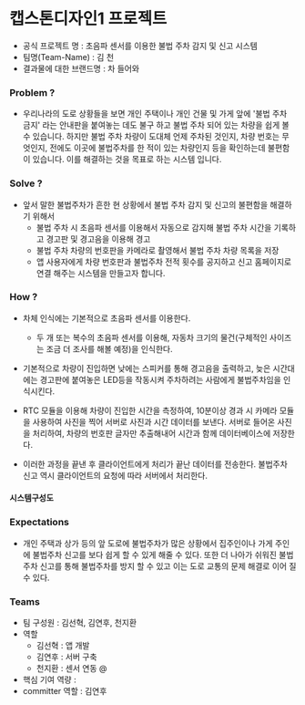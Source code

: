 캡스톤디자인1 프로젝트
======================

- 공식 프로젝트 명 	        : 초음파 센서를 이용한 불법 주차 감지 및 신고 시스템
- 팀명(Team-Name)          : 김 천
- 결과물에 대한 브랜드명 : 차 들어와



### Problem ?

- 우리나라의 도로 상황들을 보면 개인 주택이나 개인 건물 및 가게 앞에 '불법 주차 금지' 라는 안내판을 붙여놓는 데도 불구 하고 불법 주차 되어 있는 차량을 쉽게 볼 수 있습니다. 하지만 불법 주차 차량이 도대체 언제 주차된 것인지, 차량 번호는 무엇인지, 전에도 이곳에 불법주차를 한 적이 있는 차량인지 등을 확인하는데 불편함이 있습니다. 이를 해결하는 것을 목표로 하는 시스템 입니다. 

### Solve ?

- 앞서 말한 불법주차가 흔한 현 상황에서 불법 주차 감지 및 신고의 불편함을 해결하기 위해서
  - 불법 주차 시 초음파 센서를 이용해서 자동으로 감지해 불법 주차 시간을 기록하고 경고판 및 경고음을 이용해 경고 
  - 불법 주차 차량의 번호판을 카메라로 촬영해서 불법 주차 차량 목록을 저장
  - 앱 사용자에게 차량 번호판과 불법주차 전적 횟수를 공지하고 신고 홈페이지로 연결
    해주는 시스템을 만들고자 합니다.

### How ?

- 차체 인식에는 기본적으로 초음파 센서를 이용한다. 
  - 두 개 또는 복수의 초음파 센서를 이용해, 자동차 크기의 물건(구체적인 사이즈는 조금 더 조사를 해볼 예정)을 인식한다.

- 기본적으로 차량이 진입하면 낮에는 스피커를 통해 경고음을 출력하고, 늦은 시간대에는 경고판에 붙여놓은 LED등을 작동시켜 주차하려는 사람에게 불법주차임을 인식시킨다.
- RTC 모듈을 이용해 차량이 진입한 시간을 측정하여, 10분이상 경과 시 카메라 모듈을 사용하여 사진을 찍어 서버로 사진과 시간 데이터를 보낸다. 서버로 들어온 사진을 처리하여, 차량의 번호판 글자만 추출해내어 시간과 함께 데이터베이스에 저장한다.
- 이러한 과정을 끝낸 후 클라이언트에게 처리가 끝난 데이터를 전송한다. 불법주차 신고 역시 클라이언트의 요청에 따라 서버에서 처리한다.

#### 시스템구성도



### Expectations

- 개인 주택과 상가 등의 앞 도로에 불법주차가 많은 상황에서 집주인이나 가게 주인에 불법주차 신고를 보다 쉽게 할 수 있게 해줄 수 있다. 또한 더 나아가 쉬워진 불법 주차 신고를 통해 불법주차를 방지 할 수 있고 이는 도로 교통의 문제 해결로 이어 질 수 있다.

### Teams

- 팀 구성원 : 김선혁, 김연후, 천지환
- 역할
  - 김선혁 : 앱 개발
  - 김연후 : 서버 구축
  - 천지환 : 센서 연동 @
- 핵심 기여 역량 : 
- committer 역할 : 김연후
